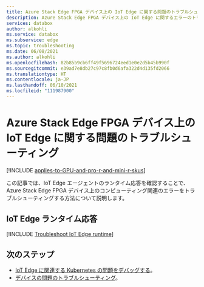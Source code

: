```yaml
---
title: Azure Stack Edge FPGA デバイス上の IoT Edge に関する問題のトラブルシューティング | Microsoft Docs
description: Azure Stack Edge FPGA デバイス上の IoT Edge に関するエラーのトラブルシューティング方法について説明します。
services: databox
author: alkohli
ms.service: databox
ms.subservice: edge
ms.topic: troubleshooting
ms.date: 06/08/2021
ms.author: alkohli
ms.openlocfilehash: 82b85b9cb6ff49f5696724eed1e0e2d5b45b990f
ms.sourcegitcommit: e39ad7e8db27c97c8fb0d6afa322d4d135fd2066
ms.translationtype: HT
ms.contentlocale: ja-JP
ms.lasthandoff: 06/10/2021
ms.locfileid: "111987900"
---
```

# <a name="troubleshoot-iot-edge-issues-on-your-azure-stack-edge-fpga-device"></a>Azure Stack Edge FPGA デバイス上の IoT Edge に関する問題のトラブルシューティング 

[!INCLUDE [applies-to-GPU-and-pro-r-and-mini-r-skus](../../includes/azure-stack-edge-applies-to-gpu-pro-r-mini-r-sku.md)]

この記事では、IoT Edge エージェントのランタイム応答を確認することで、Azure Stack Edge FPGA デバイス上のコンピューティング関連のエラーをトラブルシューティングする方法について説明します。  

## <a name="iot-edge-runtime-responses"></a>IoT Edge ランタイム応答

[!INCLUDE [Troubleshoot IoT Edge runtime](../../includes/azure-stack-edge-iot-troubleshoot-compute.md)]


## <a name="next-steps"></a>次のステップ

- [IoT Edge に関連する Kubernetes の問題をデバッグする](azure-stack-edge-gpu-connect-powershell-interface.md#debug-kubernetes-issues-related-to-iot-edge)。<!--Update list for FPGA.-->
- [デバイスの問題のトラブルシューティング](azure-stack-edge-gpu-troubleshoot.md)。